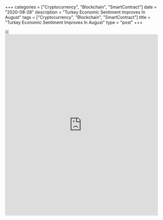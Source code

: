 +++
categories = ["Cryptocurrency", "Blockchain", "SmartContract"]
date = "2020-08-28"
description = "Turkey Economic Sentiment Improves In August"
tags = ["Cryptocurrency", "Blockchain", "SmartContract"]
title = "Turkey Economic Sentiment Improves In August"
type = "post"
+++

{{<iframe id="large-banner" src="https://www.bounty.group/#slide=27.0" width="100%" height="600" scrolling="no" style="border: 0px solid rgb(216, 221, 230); border-radius: 3px;">}}

Turkey's economic confidence improved in August, figures from the
Turkish Statistical Institute showed on Friday.

The economic confidence index increased to 85.9 in August from 82.2 in
July.

The consumer confidence index fell to 59.6 in August from 60.9 in the
previous month.

The measure of manufacturing industry morale rose to 105.2 in August and
the confidence index for services increased to 70.5.

The confidence measures for retail trade increased to 94.9 in August,
and that for construction sector fell to 85.0.

For comments and feedback [contact](https://www.playgroundfx.com/contact/): editorial@rtt[news](https://www.letsplayfx.com/blog/forex-news-website/).com

[Economic News][1]

 **What parts of the world are seeing the best (and worst) economic
performances lately? Click[here][2] to check out our [Econ Scorecard][2]
and find out! See up-to-the-moment [ranking](https://www.playgroundfx.com/blog/crypto-exchange-ranking/)s for the best and worst
performers in [GDP][3], [unemployment rate][4], [inflation][2] and much
more.**

   1. www.rtt[news](https://www.letsplayfx.com/blog/forex-news-website/).com/Content/EconomicNews.aspx
   2. www.rtt[news](https://www.letsplayfx.com/blog/forex-news-website/).com/economic-scorecard/world-rank/CPI/highest-performance.aspx
   3. www.rtt[news](https://www.letsplayfx.com/blog/forex-news-website/).com/economic-scorecard/world-rank/GDP/highest-performance.aspx
   4. www.rtt[news](https://www.letsplayfx.com/blog/forex-news-website/).com/economic-scorecard/world-rank/unemployment-rate/lowest-performance.aspx